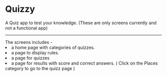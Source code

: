 # Quizzy
 A Quiz app to test your knowledge.
 (These are only screens currently and not a functional app) <br>
 <hr>The screens includes</span> -
 <li>a home page with categories of quizzes.
 <li>a page to display rules.
 <li>a page for quizzes
 <li>a page for results with score and correct answers.
  ( Click on the Places category to go to the quizz page )
